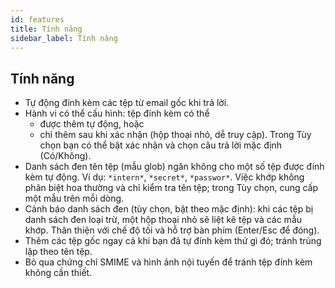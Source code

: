 ```yaml
---
id: features
title: Tính năng
sidebar_label: Tính năng
---
```


## Tính năng

- Tự động đính kèm các tệp từ email gốc khi trả lời.
- Hành vi có thể cấu hình: tệp đính kèm có thể
  - được thêm tự động, hoặc
  - chỉ thêm sau khi xác nhận (hộp thoại nhỏ, dễ truy cập). Trong Tùy chọn bạn có thể bật xác nhận và chọn câu trả lời mặc định (Có/Không).
- Danh sách đen tên tệp (mẫu glob) ngăn không cho một số tệp được đính kèm tự động. Ví dụ: `*intern*`, `*secret*`, `*passwor*`.
  Việc khớp không phân biệt hoa thường và chỉ kiểm tra tên tệp; trong Tùy chọn, cung cấp một mẫu trên mỗi dòng.
- Cảnh báo danh sách đen (tùy chọn, bật theo mặc định): khi các tệp bị danh sách đen loại trừ, một hộp thoại nhỏ sẽ liệt kê tệp và các mẫu khớp. Thân thiện với chế độ tối và hỗ trợ bàn phím (Enter/Esc để đóng).
- Thêm các tệp gốc ngay cả khi bạn đã tự đính kèm thứ gì đó; tránh trùng lặp theo tên tệp.
- Bỏ qua chứng chỉ SMIME và hình ảnh nội tuyến để tránh tệp đính kèm không cần thiết.

